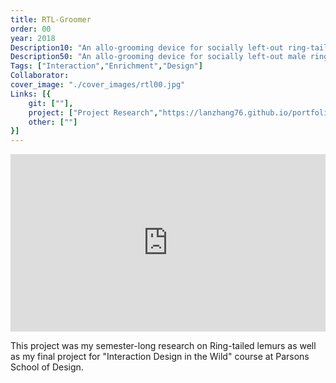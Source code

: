 ```yaml
---
title: RTL-Groomer
order: 00
year: 2018
Description10: "An allo-grooming device for socially left-out ring-tailed lemurs"
Description50: "An allo-grooming device for socially left-out male ring-tailed lemurs."
Tags: ["Interaction","Enrichment","Design"]
Collaborator:
cover_image: "./cover_images/rtl00.jpg"
Links: [{
    git: [""],
    project: ["Project Research","https://lanzhang76.github.io/portfolio/indexDI.html"],
    other: [""]
}]
---
```


<div style="padding-top: 56.25%; position: relative; overflow: hidden;"><iframe frameborder="0" allowfullscreen="" scrolling="no" allow="autoplay;fullscreen" src="https://onelineplayer.com/player.html?autoplay=true&autopause=false&muted=true&loop=true&url=https%3A%2F%2Fwww.dropbox.com%2Fs%2Fmwckg16ddtrhksx%2FStopmotion.mp4%3Fraw%3D1&poster=&time=false&progressBar=false&overlay=false&muteButton=false&fullscreenButton=false&style=light&quality=auto&playButton=false" style="position: absolute; height: 100%; width: 100%; left: 0px; top: 0px;"></iframe></div>

This project was my semester-long research on Ring-tailed lemurs as well as my final project for "Interaction Design in the Wild" course at Parsons School of Design.

